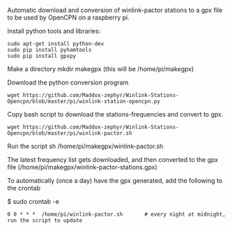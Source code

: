 Automatic download and conversion of winlink-pactor stations to a gpx file to be used by OpenCPN on a raspberry pi.

Install python tools and libraries:

	sudo apt-get install python-dev
	sudo pip install pyhamtools
	sudo pip install gpxpy

Make a directory
	mkdir makegpx		(this will be /home/pi/makegpx)

Download the python conversion program

	wget https://github.com/Maddox-zephyr/Winlink-Stations-Opencpn/blob/master/pi/winlink-station-opencpn.py

Copy bash script to download the stations-frequencies and convert to gpx. 

	wget https://github.com/Maddox-zephyr/Winlink-Stations-Opencpn/blob/master/pi/winlink-pactor.sh

Run the script
	sh /home/pi/makegpx/winlink-pactor.sh

The latest frequency list gets downloaded, and then converted to the gpx file (/home/pi/makegpx/winlink-pactor-stations.gpx)

To automatically (once a day) have the gpx generated, add the following to the crontab

$ sudo crontab -e

	0 0 * * *  /home/pi/winlink-pactor.sh		# every night at midnight, run the script to update
